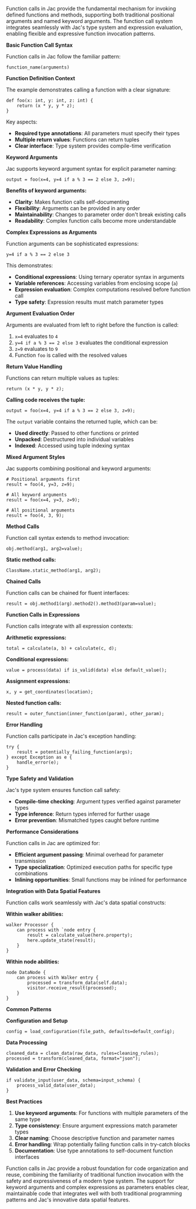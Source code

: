Function calls in Jac provide the fundamental mechanism for invoking defined functions and methods, supporting both traditional positional arguments and named keyword arguments. The function call system integrates seamlessly with Jac's type system and expression evaluation, enabling flexible and expressive function invocation patterns.

**Basic Function Call Syntax**

Function calls in Jac follow the familiar pattern:
```jac
function_name(arguments)
```

**Function Definition Context**

The example demonstrates calling a function with a clear signature:
```jac
def foo(x: int, y: int, z: int) {
    return (x * y, y * z);
}
```

Key aspects:
- **Required type annotations**: All parameters must specify their types
- **Multiple return values**: Functions can return tuples
- **Clear interface**: Type system provides compile-time verification

**Keyword Arguments**

Jac supports keyword argument syntax for explicit parameter naming:
```jac
output = foo(x=4, y=4 if a % 3 == 2 else 3, z=9);
```

**Benefits of keyword arguments:**
- **Clarity**: Makes function calls self-documenting
- **Flexibility**: Arguments can be provided in any order
- **Maintainability**: Changes to parameter order don't break existing calls
- **Readability**: Complex function calls become more understandable

**Complex Expressions as Arguments**

Function arguments can be sophisticated expressions:
```jac
y=4 if a % 3 == 2 else 3
```

This demonstrates:
- **Conditional expressions**: Using ternary operator syntax in arguments
- **Variable references**: Accessing variables from enclosing scope (`a`)
- **Expression evaluation**: Complex computations resolved before function call
- **Type safety**: Expression results must match parameter types

**Argument Evaluation Order**

Arguments are evaluated from left to right before the function is called:
1. `x=4` evaluates to `4`
2. `y=4 if a % 3 == 2 else 3` evaluates the conditional expression
3. `z=9` evaluates to `9`
4. Function `foo` is called with the resolved values

**Return Value Handling**

Functions can return multiple values as tuples:
```jac
return (x * y, y * z);
```

**Calling code receives the tuple:**
```jac
output = foo(x=4, y=4 if a % 3 == 2 else 3, z=9);
```

The `output` variable contains the returned tuple, which can be:
- **Used directly**: Passed to other functions or printed
- **Unpacked**: Destructured into individual variables
- **Indexed**: Accessed using tuple indexing syntax

**Mixed Argument Styles**

Jac supports combining positional and keyword arguments:
```jac
# Positional arguments first
result = foo(4, y=3, z=9);

# All keyword arguments
result = foo(x=4, y=3, z=9);

# All positional arguments
result = foo(4, 3, 9);
```

**Method Calls**

Function call syntax extends to method invocation:
```jac
obj.method(arg1, arg2=value);
```

**Static method calls:**
```jac
ClassName.static_method(arg1, arg2);
```

**Chained Calls**

Function calls can be chained for fluent interfaces:
```jac
result = obj.method1(arg).method2().method3(param=value);
```

**Function Calls in Expressions**

Function calls integrate with all expression contexts:

**Arithmetic expressions:**
```jac
total = calculate(a, b) + calculate(c, d);
```

**Conditional expressions:**
```jac
value = process(data) if is_valid(data) else default_value();
```

**Assignment expressions:**
```jac
x, y = get_coordinates(location);
```

**Nested function calls:**
```jac
result = outer_function(inner_function(param), other_param);
```

**Error Handling**

Function calls participate in Jac's exception handling:
```jac
try {
    result = potentially_failing_function(args);
} except Exception as e {
    handle_error(e);
}
```

**Type Safety and Validation**

Jac's type system ensures function call safety:
- **Compile-time checking**: Argument types verified against parameter types
- **Type inference**: Return types inferred for further usage
- **Error prevention**: Mismatched types caught before runtime

**Performance Considerations**

Function calls in Jac are optimized for:
- **Efficient argument passing**: Minimal overhead for parameter transmission
- **Type specialization**: Optimized execution paths for specific type combinations
- **Inlining opportunities**: Small functions may be inlined for performance

**Integration with Data Spatial Features**

Function calls work seamlessly with Jac's data spatial constructs:

**Within walker abilities:**
```jac
walker Processor {
    can process with `node entry {
        result = calculate_value(here.property);
        here.update_state(result);
    }
}
```

**Within node abilities:**
```jac
node DataNode {
    can process with Walker entry {
        processed = transform_data(self.data);
        visitor.receive_result(processed);
    }
}
```

**Common Patterns**

**Configuration and Setup**
```jac
config = load_configuration(file_path, defaults=default_config);
```

**Data Processing**
```jac
cleaned_data = clean_data(raw_data, rules=cleaning_rules);
processed = transform(cleaned_data, format="json");
```

**Validation and Error Checking**
```jac
if validate_input(user_data, schema=input_schema) {
    process_valid_data(user_data);
}
```

**Best Practices**

1. **Use keyword arguments**: For functions with multiple parameters of the same type
2. **Type consistency**: Ensure argument expressions match parameter types
3. **Clear naming**: Choose descriptive function and parameter names
4. **Error handling**: Wrap potentially failing function calls in try-catch blocks
5. **Documentation**: Use type annotations to self-document function interfaces

Function calls in Jac provide a robust foundation for code organization and reuse, combining the familiarity of traditional function invocation with the safety and expressiveness of a modern type system. The support for keyword arguments and complex expressions as parameters enables clear, maintainable code that integrates well with both traditional programming patterns and Jac's innovative data spatial features.
